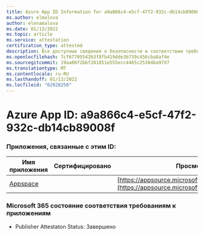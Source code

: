 ```yaml
---
title: Azure App ID Information for a9a866c4-e5cf-47f2-932c-db14cb89008f
ms.author: elmalova
author: elenamalova
ms.date: 01/13/2022
ms.topic: article
ms.service: attestation
certification_type: attested
description: Все доступные сведения о безопасности и соответствии требованиям для a9a866c4-e5cf-47f2-932c-db14cb89008f.
ms.openlocfilehash: 7cf67705543b3f8fb419dde3b739c456cba8af4e
ms.sourcegitcommit: 19aa86f2bbf281851e555ecc4465c25384ba97d7
ms.translationtype: MT
ms.contentlocale: ru-RU
ms.lasthandoff: 01/13/2022
ms.locfileid: "62028250"
---
```

# <a name="azure-app-id-a9a866c4-e5cf-47f2-932c-db14cb89008f"></a>Azure App ID: a9a866c4-e5cf-47f2-932c-db14cb89008f


### <a name="apps-associated-with-this-id"></a>Приложения, связанные с этим ID:
| **Имя приложения** | **Сертифицировано** | **Просмотр в AppSource** |
|--------------|---------------|-----------------------|
| [Appspace](https://docs.microsoft.com/microsoft-365-app-certification/forward/WA200001738) |  | [https://appsource.microsoft.com/product/office/WA200001738](https://appsource.microsoft.com/product/office/WA200001738) |

### <a name="microsoft-365-app-compliance-status"></a>Microsoft 365 состояние соответствия требованиям к приложениям
- Publisher Attestaton Status: Завершено
